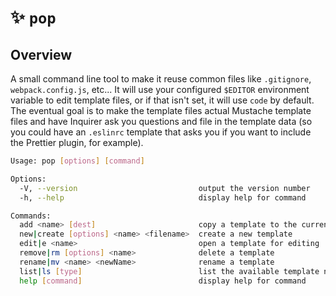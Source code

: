 # ✨ `pop`

## Overview

A small command line tool to make it reuse common files like `.gitignore`, `webpack.config.js`, etc...
It will use your configured `$EDITOR` environment variable to edit template files, or if that isn't set, it will use `code` by default. The eventual goal is to make the template files actual Mustache template files and have Inquirer ask you questions and file in the template data (so you could have an `.eslinrc` template that asks you if you want to include the Prettier plugin, for example).

```sh
Usage: pop [options] [command]

Options:
  -V, --version                           output the version number
  -h, --help                              display help for command

Commands:
  add <name> [dest]                       copy a template to the current directory
  new|create [options] <name> <filename>  create a new template
  edit|e <name>                           open a template for editing
  remove|rm [options] <name>              delete a template
  rename|mv <name> <newName>              rename a template
  list|ls [type]                          list the available template names
  help [command]                          display help for command
```
